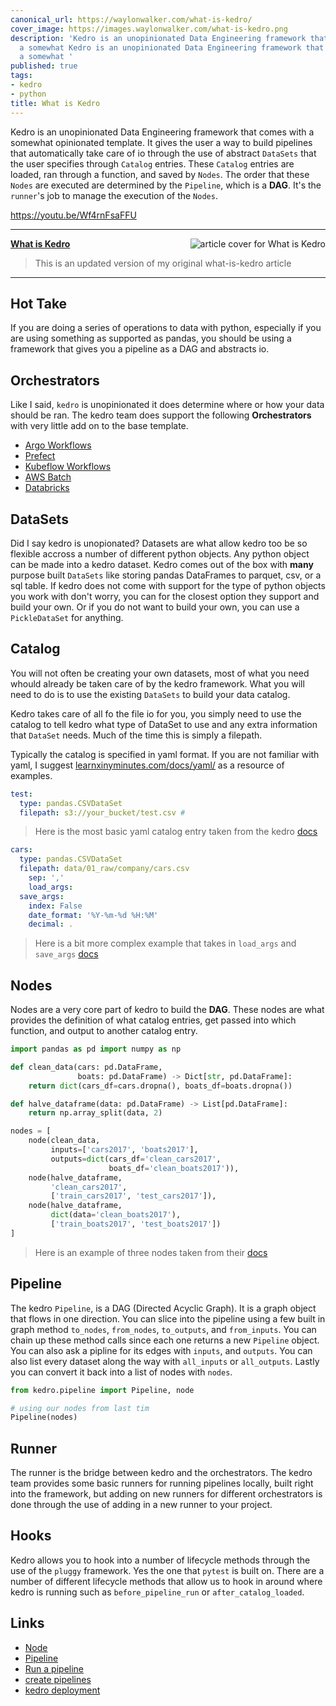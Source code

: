 ```yaml
---
canonical_url: https://waylonwalker.com/what-is-kedro/
cover_image: https://images.waylonwalker.com/what-is-kedro.png
description: 'Kedro is an unopinionated Data Engineering framework that comes with
  a somewhat Kedro is an unopinionated Data Engineering framework that comes with
  a somewhat '
published: true
tags:
- kedro
- python
title: What is Kedro
---
```


Kedro is an unopinionated Data Engineering framework that comes with a somewhat opinionated template. It gives the user a way to build pipelines that automatically take care of io through the use of abstract `DataSets` that the user specifies through `Catalog` entries.  These `Catalog` entries are loaded, ran through a function, and saved by `Nodes`.  The order that these `Nodes` are executed are determined by the `Pipeline`, which is a  **DAG**.  It's the
`runner`'s job to manage the execution of the `Nodes`.

https://youtu.be/Wf4rnFsaFFU

---


  <div class="onelinelink-wrapper">
      <a class="onelinelink" href="https://waylonwalker.com/what-is-kedro-1/">
          <img style="float: right;" align='right' src="https://images.waylonwalker.com/what-is-kedro-1-og_250x140.png" alt="article cover for 
 What is Kedro
"/>
          <p><strong>
 What is Kedro
</strong></p>
      </a>
  </div>


> This is an updated version of my original what-is-kedro article

---


## Hot Take

If you are doing a series of operations to data with python, especially if you are using something as supported as pandas, you should be using a framework that gives you a pipeline as a DAG and abstracts io.

## Orchestrators

Like I said, `kedro` is unopinionated it does determine where or how your data should be ran.  The kedro team does support the following **Orchestrators** with very little add on to the base template.

* [Argo Workflows](https://kedro.readthedocs.io/en/stable/10_deployment/04_argo.html)
* [Prefect](https://kedro.readthedocs.io/en/stable/10_deployment/05_prefect.html)
* [Kubeflow Workflows](https://kedro.readthedocs.io/en/stable/10_deployment/06_kubeflow.html)
* [AWS Batch](https://kedro.readthedocs.io/en/stable/10_deployment/07_aws_batch.html)
* [Databricks](https://kedro.readthedocs.io/en/stable/10_deployment/08_databricks.html)

## DataSets

Did I say kedro is unopionated?  Datasets are what allow kedro too be so flexible accross a number of different python objects.  Any python object can be made into a kedro dataset.  Kedro comes out of the box with **many** purpose built
`DataSets` like storing pandas DataFrames to parquet, csv, or a sql table.  If
kedro does not come with support for the type of python objects you work with don't worry, you can for the closest option they support and build your own. Or if you do not want to build your own, you can use a `PickleDataSet` for anything.


## Catalog

You will not often be creating your own datasets, most of what you need whould already be taken care of by the kedro framework.  What you will need to do is to use the existing `DataSets` to build your data catalog.

Kedro takes care of all fo the file io for you, you simply need to use the catalog to tell kedro what type of DataSet to use and any extra information that `DataSet` needs.  Much of the time this is simply a filepath.

Typically the catalog is specified in yaml format.  If you are not familiar with yaml, I suggest [learnxinyminutes.com/docs/yaml/](https://learnxinyminutes.com/docs/yaml/) as a resource of examples.

``` yaml
test:
  type: pandas.CSVDataSet
  filepath: s3://your_bucket/test.csv #
```

> Here is the most basic yaml catalog entry taken from the kedro
> [docs](https://kedro.readthedocs.io/en/stable/05_data/01_data_catalog.html?highlight=catalog)

``` yaml
cars:
  type: pandas.CSVDataSet
  filepath: data/01_raw/company/cars.csv
    sep: ','
    load_args:
  save_args:
    index: False
    date_format: '%Y-%m-%d %H:%M'
    decimal: .
```

> Here is a bit more complex example that takes in `load_args` and `save_args`
> [docs](https://kedro.readthedocs.io/en/stable/05_data/01_data_catalog.html?highlight=catalog)


## Nodes

Nodes are a very core part of kedro to build the **DAG**.  These nodes are what provides the definition of what catalog entries, get passed into which function, and output to another catalog entry.  

``` python
import pandas as pd import numpy as np

def clean_data(cars: pd.DataFrame,
               boats: pd.DataFrame) -> Dict[str, pd.DataFrame]:
    return dict(cars_df=cars.dropna(), boats_df=boats.dropna())

def halve_dataframe(data: pd.DataFrame) -> List[pd.DataFrame]:
    return np.array_split(data, 2)

nodes = [
    node(clean_data,
         inputs=['cars2017', 'boats2017'],
         outputs=dict(cars_df='clean_cars2017',
                      boats_df='clean_boats2017')),
    node(halve_dataframe,
         'clean_cars2017',
         ['train_cars2017', 'test_cars2017']),
    node(halve_dataframe,
         dict(data='clean_boats2017'),
         ['train_boats2017', 'test_boats2017'])
]
```

> Here is an example of three nodes taken from their
> [docs](https://kedro.readthedocs.io/en/stable/kedro.pipeline.node.html?highlight=node)

## Pipeline

The kedro `Pipeline`, is a DAG (Directed Acyclic Graph).  It is a graph object that flows in one direction.  You can slice into the pipeline using a few built in graph method `to_nodes`, `from_nodes`, `to_outputs`, and `from_inputs`.  You can chain up these method calls since each one returns a new `Pipeline` object. You can also ask a pipline for its edges with `inputs`, and `outputs`.  You can also list every dataset along the way with `all_inputs` or `all_outputs`. Lastly you can convert it back into a list of nodes with `nodes`.

``` python
from kedro.pipeline import Pipeline, node

# using our nodes from last tim
Pipeline(nodes)
```

## Runner

The runner is the bridge between kedro and the orchestrators.  The kedro team provides some basic runners for running pipelines locally, built right into the framework, but adding on new runners for different orchestrators is done through the use of adding in a new runner to your project.

## Hooks

Kedro allows you to hook into a number of lifecycle methods through the use of the `pluggy` framework.  Yes the one that `pytest` is built on.  There are a number of different lifecycle methods that allow us to hook in around where kedro is running such as `before_pipeline_run` or `after_catalog_loaded`.

## Links

* [Node](https://kedro.readthedocs.io/en/stable/kedro.pipeline.node.html)
* [Pipeline](https://kedro.readthedocs.io/en/stable/kedro.pipeline.Pipeline.html#kedro.pipeline.Pipeline)
* [Run a pipeline](https://kedro.readthedocs.io/en/stable/06_nodes_and_pipelines/04_run_a_pipeline.html)
* [create pipelines](https://kedro.readthedocs.io/en/stable/03_tutorial/04_create_pipelines.html)
* [kedro deployment](https://kedro.readthedocs.io/en/stable/10_deployment/01_deployment_guide.html)